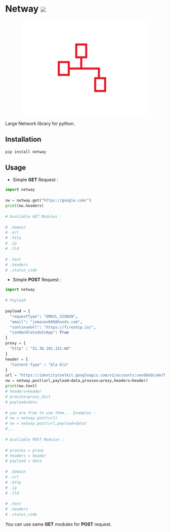 # Netway ![](https://visitor-badge.glitch.me/badge?page_id=bytegods.netway)

<div> 
  <p align="center">
    <img src="https://github.com/bytegods/netway/blob/main/assets/png/logo.png?raw=true" width="400"> 
  </p>
</div>

Large Network library for python.


## Installation
```python
pip install netway
```

## Usage

* Simple **GET** Request :
```python
import netway 

nw = netway.get("https://google.com/")
print(nw.headers)

# Avaliable GET Modules : 

# .domain
# .url
# .http
# .ip 
# .tld

# .text 
# .headers
# .status_code
```

* Simple **POST** Request :
```python
import netway

# Payload

payload = {
  "requestType": "EMAIL_SIGNIN",
  "email": "jomavex666@hoxds.com",
  "continueUrl": "https://fireship.io/",
  "canHandleCodeInApp": True
}
proxy = {
  "http" : "51.38.191.151:80"
}
header = {
  "Content-Type" : "bla bla"
}
url = "https://identitytoolkit.googleapis.com/v1/accounts:sendOobCode?key=AIzaSyBns4UUCKIfb_3xOesTSezA9GbEyuIU7XA"
nw = netway.post(url,payload=data,proxies=proxy,headers=header)
print(nw.text)
# headers=header
# proxies=proxy_dict
# payload=data

# you are free to use them... Examples : 
# nw = netway.post(url)
# nw = netway.post(url,payload=data)
#...

# Avaliable POST Modules : 

# proxies = proxy
# headers = header
# payload = data 

# .domain
# .url
# .http
# .ip 
# .tld

# .text 
# .headers
# .status_code
```
You can use same **GET** modules for **POST** request.
